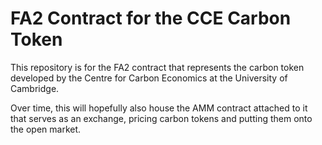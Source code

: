 # FA2 Contract for the CCE Carbon Token

This repository is for the FA2 contract that represents the carbon token developed by the Centre for Carbon Economics at the University of Cambridge.

Over time, this will hopefully also house the AMM contract attached to it that serves as an exchange, pricing carbon tokens and putting them onto the open market.
